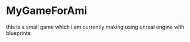 # MyGameForAmi
this is a small game which i am  currently making using unreal engine with blueprints
